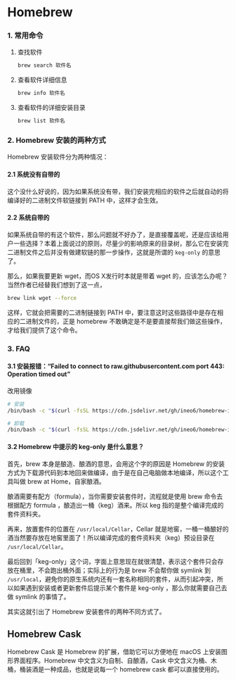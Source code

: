 # Homebrew

### 1. 常用命令

1. 查找软件

    ```bash
    brew search 软件名
    ```

2. 查看软件详细信息

    ```bash
    brew info 软件名
    ```

3. 查看软件的详细安装目录

    ```bash
    brew list 软件名
    ```

### 2. Homebrew 安装的两种方式

Homebrew 安装软件分为两种情况：

#### 2.1 系统没有自带的

这个没什么好说的，因为如果系统没有带，我们安装完相应的软件之后就自动的将编译好的二进制文件软链接到 PATH 中，这样才会生效。

#### 2.2 系统自带的

如果系统自带的有这个软件，那么问题就不好办了，是直接覆盖呢，还是应该给用户一些选择？本着上面说过的原则，尽量少的影响原来的目录树，那么它在安装完二进制文件之后并没有做建软链的那一步操作，这就是所谓的 `keg-only` 的意思了。

那么，如果我要更新 wget，而OS X发行时本就是带着 wget 的，应该怎么办呢？当然作者已经替我们想到了这一点，

```bash
brew link wget --force
```

这样，它就会把需要的二进制链接到 PATH 中，要注意这时这些路径中是存在相应的二进制文件的，正是 homebrew 不敢确定是不是要直接帮我们做这些操作，才给我们提供了这个命令。

### 3. FAQ

#### 3.1 安装报错：“Failed to connect to raw.githubusercontent.com port 443: Operation timed out”

改用镜像

```bash
# 安装
/bin/bash -c "$(curl -fsSL https://cdn.jsdelivr.net/gh/ineo6/homebrew-install/install.sh)"

# 卸载
/bin/bash -c "$(curl -fsSL https://cdn.jsdelivr.net/gh/ineo6/homebrew-install/uninstall.sh)"
```

#### 3.2 Homebrew 中提示的 keg-only 是什么意思？

首先，brew 本身是酿造、酿酒的意思，会用这个字的原因是 Homebrew 的安装方式为下载源代码到本地回来做编译，由于是在自己电脑做本地编译，所以这个工具叫做 brew at Home，自家酿酒。

酿酒需要有配方（formula），当你需要安装套件时，流程就是使用 brew 命令去根据配方 formula ，酿造出一桶（keg）酒来。所以 keg 指的是整个编译完成的套件资料夹。

再来，放置套件的位置在 `/usr/local/Cellar`，Cellar 就是地窖，一桶一桶酿好的酒当然要存放在地窖里面了！所以编译完成的套件资料夹（keg）预设目录在 `/usr/local/Cellar`。

最后回到「keg-only」这个词，字面上意思现在就很清楚，表示这个套件只会存放在桶里，不会跑出桶外面；实际上的行为是 brew 不会帮你做 symlink 到 `/usr/local`，避免你的原生系统内还有一套名称相同的套件，从而引起冲突，所以如果遇到安装或者更新套件后提示某个套件是 keg-only ，那么你就需要自己去做 symlink 的事情了。

其实这就引出了 Homebrew 安装套件的两种不同方式了。


## Homebrew Cask

Homebrew Cask 是 Homebrew 的扩展，借助它可以方便地在 macOS 上安装图形界面程序。Homebrew 中文含义为自制、自酿酒，Cask 中文含义为桶、木桶，桶装酒是一种成品，也就是说每一个 homebrew cask 都可以直接使用的。
